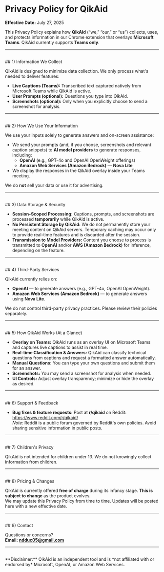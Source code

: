 # Privacy Policy for QikAid

**Effective Date:** July 27, 2025

This Privacy Policy explains how **QikAid** (“we,” “our,” or “us”) collects, uses, and protects information in our Chrome extension that overlays **Microsoft Teams**. QikAid currently supports **Teams only**.

---
<br>
## 1) Information We Collect

QikAid is designed to minimize data collection. We only process what's needed to deliver features:

- **Live Captions (Teams):** Transcribed text captured natively from Microsoft Teams while QikAid is active.  
- **User Prompts (optional):** Questions you type into QikAid.  
- **Screenshots (optional):** Only when you explicitly choose to send a screenshot for analysis.

---
<br>
## 2) How We Use Your Information

We use your inputs solely to generate answers and on-screen assistance:

- We send your prompts (and, if you choose, screenshots and relevant caption snippets) to **AI model providers** to generate responses, including:  
  - **OpenAI** (e.g., GPT-4o and OpenAI OpenWeight offerings)  
  - **Amazon Web Services (Amazon Bedrock)** — **Nova Lite**
- We display the responses in the QikAid overlay inside your Teams meeting.

We do **not** sell your data or use it for advertising.

---
<br>
## 3) Data Storage & Security

- **Session-Scoped Processing:** Captions, prompts, and screenshots are processed **temporarily** while QikAid is active.  
- **No Persistent Storage by QikAid:** We do not permanently store your meeting content on QikAid servers. Temporary caching may occur only to provide real-time features and is discarded after the session.  
- **Transmission to Model Providers:** Content you choose to process is transmitted to **OpenAI** and/or **AWS (Amazon Bedrock)** for inference, depending on the feature.

---
<br>
## 4) Third-Party Services

QikAid currently relies on:
- **OpenAI** — to generate answers (e.g., GPT-4o, OpenAI OpenWeight).  
- **Amazon Web Services (Amazon Bedrock)** — to generate answers using **Nova Lite**.

We do not control third-party privacy practices. Please review their policies separately.

---
<br>
## 5) How QikAid Works (At a Glance)

- **Overlay on Teams:** QikAid runs as an overlay UI on Microsoft Teams and captures live captions to assist in real time.  
- **Real-time Classification & Answers:** QikAid can classify technical questions from captions and request a formatted answer automatically.  
- **Manual Questions:** You can type your own questions and submit them for an answer.  
- **Screenshots:** You may send a screenshot for analysis when needed.  
- **UI Controls:** Adjust overlay transparency; minimize or hide the overlay as desired.

---
<br>
## 6) Support & Feedback

- **Bug fixes & feature requests:** Post at **r/qikaid** on Reddit: <https://www.reddit.com/r/qikaid/>  
  *Note:* Reddit is a public forum governed by Reddit's own policies. Avoid sharing sensitive information in public posts.

---
<br>
## 7) Children's Privacy

QikAid is not intended for children under 13. We do not knowingly collect information from children.

---
<br>
## 8) Pricing & Changes

QikAid is currently offered **free of charge** during its infancy stage. **This is subject to change** as the product evolves.  
We may update this Privacy Policy from time to time. Updates will be posted here with a new effective date.

---
<br>
## 9) Contact

Questions or concerns?  
**Email:** **ndduc05@gmail.com**

---
<br>
**Disclaimer:** QikAid is an independent tool and is *not affiliated with or endorsed by* Microsoft, OpenAI, or Amazon Web Services.
